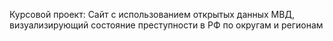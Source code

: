 Курсовой проект:
Сайт с использованием открытых данных МВД, визуализирующий состояние преступности в РФ по округам и регионам
